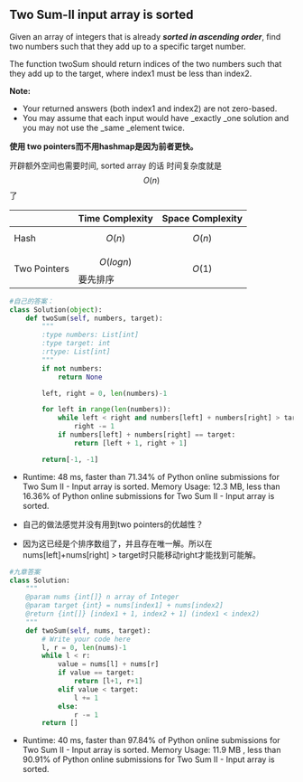 ## Two Sum-II input array is sorted

Given an array of integers that is already _**sorted in ascending order**_, find two numbers such that they add up to a specific target number.

The function twoSum should return indices of the two numbers such that they add up to the target, where index1 must be less than index2.

**Note:**

* Your returned answers \(both index1 and index2\) are not zero-based.
* You may assume that each input would have \_exactly \_one solution and you may not use the \_same \_element twice.

**使用 two pointers而不用hashmap是因为前者更快。**

开辟额外空间也需要时间, sorted array 的话 时间复杂度就是$$O(n)$$了

|  | Time Complexity | Space Complexity |
| :--- | :--- | :--- |
| Hash | $$O(n)$$ | $$O(n)$$ |
| Two Pointers | $$O(logn)$$ 要先排序 | $$O(1)$$ |

```py
#自己的答案：
class Solution(object):
    def twoSum(self, numbers, target):
        """
        :type numbers: List[int]
        :type target: int
        :rtype: List[int]
        """
        if not numbers:
            return None

        left, right = 0, len(numbers)-1

        for left in range(len(numbers)):
            while left < right and numbers[left] + numbers[right] > target:
                right -= 1
            if numbers[left] + numbers[right] == target:
                return [left + 1, right + 1]

        return[-1, -1]
```

* Runtime: 48 ms, faster than 71.34% of Python online submissions for Two Sum II - Input array is sorted. Memory Usage:  12.3 MB, less than 16.36% of Python online submissions for Two Sum II - Input array is sorted.

* 自己的做法感觉并没有用到two pointers的优越性？

* 因为这已经是个排序数组了，并且存在唯一解。所以在nums\[left\]+nums\[right\] &gt; target时只能移动right才能找到可能解。

```py
#九章答案
class Solution:
    """
    @param nums {int[]} n array of Integer
    @param target {int} = nums[index1] + nums[index2]
    @return {int[]} [index1 + 1, index2 + 1] (index1 < index2)
    """
    def twoSum(self, nums, target):
        # Write your code here
        l, r = 0, len(nums)-1
        while l < r:
            value = nums[l] + nums[r]
            if value == target:
                return [l+1, r+1]
            elif value < target:
                l += 1
            else:
                r -= 1
        return []
```

* Runtime:  40 ms, faster than 97.84% of Python online submissions for Two Sum II - Input array is sorted. Memory Usage:  11.9 MB , less than 90.91% of Python online submissions for Two Sum II - Input array is sorted.



